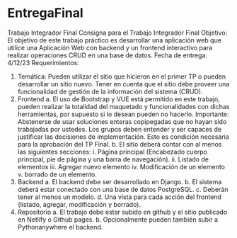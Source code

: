 # EntregaFinal
Trabajo Integrador Final
Consigna para el Trabajo Integrador Final
Objetivo:
El objetivo de este trabajo práctico es desarrollar una aplicación web que utilice una Aplicación Web
con backend y un frontend interactivo para realizar operaciones CRUD en una base de datos.
Fecha de entrega: 4/12/23
Requerimientos:
1. Temática:
Pueden utilizar el sitio que hicieron en el primer TP o pueden desarrollar un sitio nuevo. Tener
en cuenta que el sitio debe proveer una funcionalidad de gestión de la información del
sistema (CRUD).
2. Frontend
a. El uso de Bootstrap y VUE está permitido en este trabajo, pueden realizar la
totalidad del maquetado y funcionalidades con dichas herramientas, por supuesto si
lo desean pueden no hacerlo.
Importante: Abstenerse de usar soluciones enteras copipegadas que no hayan sido
trabajadas por ustedes. Los grupos deben entender y ser capaces de justificar las
decisiones de implementación. Esto es condición necesaria para la aprobación del
TP Final.
b. El sitio deberá contar con al menos las siguientes secciones:
i. Página principal (Encabezado cuerpo principal, pie de página y una barra de
navegación).
ii. Listado de elementos
iii. Agregar nuevo elemento
iv. Modificación de un elemento
v. borrado de un elemento.
3. Backend
a. El backend debe ser desarrollado en Django.
b. El sistema deberá estar conectado con una base de datos PostgreSQL.
c. Deberán tener al menos un modelo.
d. Una vista para cada acción del frontend (listado, agregar, modificación y borrado).
4. Repositorio
a. El trabajo debe estar subido en github y el sitio publicado en Netlify o Github pages.
b. Opcionalmente pueden también subir a Pythonanywhere el backend.
